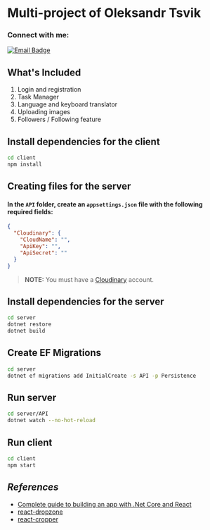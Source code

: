 # Multi-project of Oleksandr Tsvik
### Connect with me:

[![Email Badge](https://cdn.icon-icons.com/icons2/72/PNG/32/email_14410.png)](mailto:oleksandr.zwick@gmail.com)


## What's Included
1. Login and registration
2. Task Manager
3. Language and keyboard translator
4. Uploading images
5. Followers / Following feature

## Install dependencies for the client
```sh
cd client
npm install
```

## Creating files for the server
#### In the `API` folder, create an `appsettings.json` file with the following required fields:
```json
{
  "Cloudinary": {
    "CloudName": "",
    "ApiKey": "",
    "ApiSecret": ""
  }
}
```

>**NOTE:** You must have a [Cloudinary](https://cloudinary.com/) account.

## Install dependencies for the server
```sh
cd server
dotnet restore
dotnet build
```

## Create EF Migrations
```sh
cd server
dotnet ef migrations add InitialCreate -s API -p Persistence
```

## Run server
```sh
cd server/API
dotnet watch --no-hot-reload
```

## Run client
```sh
cd client
npm start
```

## *References*
- [Complete guide to building an app with .Net Core and React](https://www.udemy.com/course/complete-guide-to-building-an-app-with-net-core-and-react/)
- [react-dropzone](https://react-dropzone.js.org/)
- [react-cropper](https://github.com/react-cropper/react-cropper)